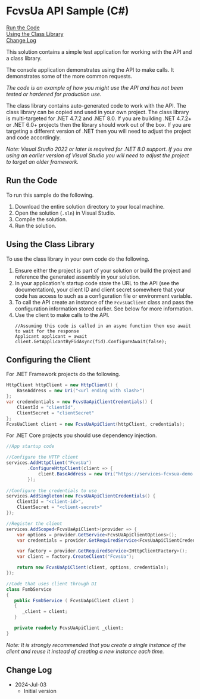 # FcvsUa API Sample (C#)

[Run the Code](#run-the-code) \
[Using the Class Library](#using-the-class-library) \
[Change Log](#change-log)

This solution contains a simple test application for working with the API and a class library.

The console application demonstrates using the API to make calls. It demonstrates some of the more common requests.

*The code is an example of how you might use the API and has not been tested or hardened for production use.*

The class library contains auto-generated code to work with the API. The class library can be copied and used in your own project. The class library is multi-targeted for .NET 4.7.2 and .NET 8.0. If you are building .NET 4.7.2+ or .NET 6.0+ projects then the library should work out of the box.
If you are targeting a different version of .NET then you will need to adjust the project and code accordingly.

*Note: Visual Studio 2022 or later is required for .NET 8.0 support. If you are using an earlier version of Visual Studio you will need to adjust the project to target an older framework.*

## Run the Code

To run this sample do the following.

1. Download the entire solution directory to your local machine.
1. Open the solution (`.sln`) in Visual Studio.
1. Compile the solution.
1. Run the solution.

## Using the Class Library

To use the class library in your own code do the following.

1. Ensure either the project is part of your solution or build the project and reference the generated assembly in your solution.
1. In your application's startup code store the URL to the API (see the documentation), your client ID and client secret somewhere that your code has access to such as a configuration file or environment variable.
1. To call the API create an instance of the `FcvsUaClient` class and pass the configuration information stored earlier. See below for more information.     
1. Use the client to make calls to the API.
   ```
   //Assuming this code is called in an async function then use await to wait for the response
   Applicant applicant = await client.GetApplicantByFidAsync(fid).ConfigureAwait(false);
   ```

## Configuring the Client

For .NET Framework projects do the following.

```csharp
HttpClient httpClient = new HttpClient() {
    BaseAddress = new Uri("<url ending with slash>")
};
var credendentials = new FcvsUaApiClientCredentials() {
    ClientId = "clientId",
    ClientSecret = "clientSecret"
};
FcvsUaClient client = new FcvsUaApiClient(httpClient, credentials);
```

For .NET Core projects you should use dependency injection.

```csharp
//App startup code

//Configure the HTTP client
services.AddHttpClient("FcvsUa")
        .ConfigureHttpClient(client => {
            client.BaseAddress = new Uri("https://services-fcvsua-demo.fsmb.org/");
        });
       
//Configure the credentials to use
services.AddSingleton(new FcvsUaApiClientCredentials() {
    ClientId = "<client-id>",
    ClientSecret = "<client-secret>"
});

//Register the client
services.AddScoped<FcvsUaApiClient>(provider => {
    var options = provider.GetService<FcvsUaApiClientOptions>();
    var credentials = provider.GetRequiredService<FcvsUaApiClientCredentials>();

    var factory = provider.GetRequiredService<IHttpClientFactory>();
    var client = factory.CreateClient("FcvsUa");

    return new FcvsUaApiClient(client, options, credentials);
});

//Code that uses client through DI
class FsmbService
{
   public FsmbService ( FcvsUaApiClient client )
   {
      _client = client;
   }

   private readonly FcvsUaApiClient _client;
}
```

*Note: It is strongly recommended that you create a single instance of the client and reuse it instead of creating a new instance each time.*

## Change Log

- 2024-Jul-03
  - Initial version
